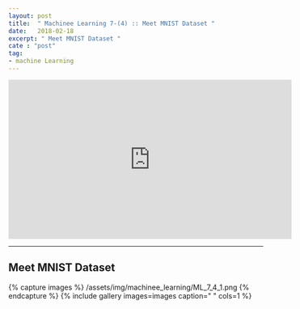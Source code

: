 ```yaml
---
layout: post
title:  " Machinee Learning 7-(4) :: Meet MNIST Dataset "
date:   2018-02-18
excerpt: " Meet MNIST Dataset "
cate : "post"
tag:
- machine Learning
---
```


<iframe width="560" height="315" src="https://www.youtube.com/embed/ktd5yrki_KA" frameborder="0" allow="autoplay; encrypted-media" allowfullscreen></iframe>

---

## Meet MNIST Dataset


{% capture images %}
/assets/img/machinee_learning/ML_7_4_1.png
{% endcapture %}
{% include gallery images=images caption=" " cols=1 %}
